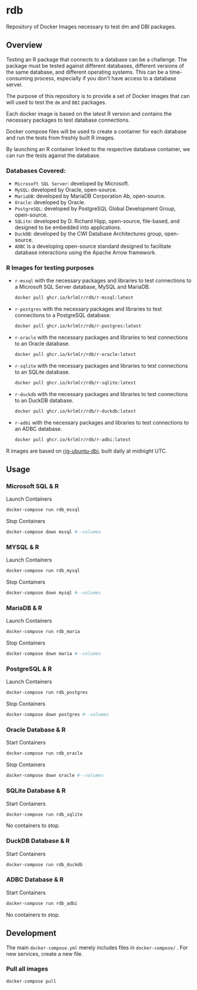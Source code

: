 # rdb

Repository of Docker Images necessary to test dm and DBI packages.

## Overview

Testing an R package that connects to a database can be a challenge. The package must be tested against different databases, different versions of the same database, and different operating systems. This can be a time-consuming process, especially if you don't have access to a database server.

The purpose of this repository is to provide a set of Docker images that can will used to test the `dm` and `DBI` packages.

Each docker image is based on the latest R version and contains the necessary packages to test database connections.

Docker compose files will be used to create a container for each database and run the tests from freshly built R images.

By launching an R container linked to the respective database container, we can run the tests against the database.

### Databases Covered:

-   `Microsoft SQL Server`: developed by Microsoft.
-   `MySQL`: developed by Oracle, open-source.
-   `MariaDB`: developed by MariaDB Corporation Ab, open-source.
-   `Oracle`: developed by Oracle.
-   `PostgreSQL`: developed by PostgreSQL Global Development Group, open-source.
-   `SQLite`: developed by D. Richard Hipp, open-source, file-based, and designed to be embedded into applications.
-   `DuckDB`: developed by the CWI Database Architectures group, open-source.
-   `ADBC` is a developing open-source standard designed to facilitate database interactions using the Apache Arrow framework.

### R Images for testing purposes

-   `r-mssql` with the necessary packages and libraries to test connections to a Microsoft SQL Server database, MySQL and MariaDB.

    ``` sh
    docker pull ghcr.io/krlmlr/rdb/r-mssql:latest
    ```

-   `r-postgres` with the necessary packages and libraries to test connections to a PostgreSQL database.

    ``` sh
    docker pull ghcr.io/krlmlr/rdb/r-postgres:latest
    ```

-   `r-oracle` with the necessary packages and libraries to test connections to an Oracle database.

    ``` sh
    docker pull ghcr.io/krlmlr/rdb/r-oracle:latest
    ```

-   `r-sqlite` with the necessary packages and libraries to test connections to an SQLite database.

    ``` sh
    docker pull ghcr.io/krlmlr/rdb/r-sqlite:latest
    ```

-   `r-duckdb` with the necessary packages and libraries to test connections to an DuckDB database.

    ``` sh
    docker pull ghcr.io/krlmlr/rdb/r-duckdb:latest
    ```
    
-   `r-adbi` with the necessary packages and libraries to test connections to an ADBC database.

    ``` sh
    docker pull ghcr.io/krlmlr/rdb/r-adbi:latest
    ```

R images are based on [rig-ubuntu-dbi](https://github.com/cynkra/rig-ubuntu-dbi), built daily at midnight UTC.

## Usage

### Microsoft SQL & R

Launch Containers

``` sh
docker-compose run rdb_mssql
```

Stop Containers

``` sh
docker-compose down mssql #--volumes
```

### MYSQL & R

Launch Containers

``` sh
docker-compose run rdb_mysql
```

Stop Containers

``` sh
docker-compose down mysql #--volumes
```

### MariaDB & R

Launch Containers

``` sh
docker-compose run rdb_maria
```

Stop Containers

``` sh
docker-compose down maria #--volumes
```

### PostgreSQL & R

Launch Containers

``` sh
docker-compose run rdb_postgres
```

Stop Containers

``` sh
docker-compose down postgres #--volumes
```

### Oracle Database & R

Start Containers

``` sh
docker-compose run rdb_oracle
```

Stop Containers

``` sh
docker-compose down oracle #--volumes
```

### SQLite Database & R

Start Containers

``` sh
docker-compose run rdb_sqlite
```

No containers to stop.

### DuckDB Database & R

Start Containers

``` sh
docker-compose run rdb_duckdb
```

### ADBC Database & R

Start Containers

``` sh
docker-compose run rdb_adbi
```

No containers to stop.

## Development

The main `docker-compose.yml` merely includes files in `docker-compose/` . For new services, create a new file.

### Pull all images

``` sh
docker-compose pull
```
